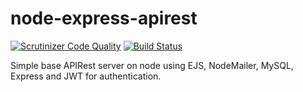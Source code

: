 # node-express-apirest

[![Scrutinizer Code Quality](https://scrutinizer-ci.com/g/mgonzaledk/node-express-apirest/badges/quality-score.png?b=master)](https://scrutinizer-ci.com/g/mgonzaledk/node-express-apirest/?branch=master)
[![Build Status](https://scrutinizer-ci.com/g/mgonzaledk/node-express-apirest/badges/build.png?b=master)](https://scrutinizer-ci.com/g/mgonzaledk/node-express-apirest/build-status/master)

Simple base APIRest server on node using EJS, NodeMailer, MySQL, Express and JWT for authentication.
